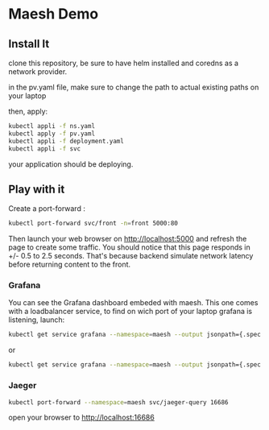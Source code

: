 # Maesh Demo

## Install It

clone this repository, be sure to have helm installed and coredns as a network provider.

in the pv.yaml file, make sure to change the path to actual existing paths on your laptop

then, apply:

```bash
kubectl appli -f ns.yaml
kubectl apply -f pv.yaml
kubectl appli -f deployment.yaml
kubectl appli -f svc
```

your application should be deploying.

## Play with it

Create a port-forward :

```bash
kubectl port-forward svc/front -n=front 5000:80
```

Then launch your web browser on <http://localhost:5000> and refresh the page to create some traffic. You should notice that this page responds in +/- 0.5 to 2.5 seconds. That's because backend simulate network latency before returning content to the front.

### Grafana

You can see the Grafana dashboard embeded with maesh. This one comes with a loadbalancer service, to find on wich port of your laptop grafana is listening, launch:

```bash
kubectl get service grafana --namespace=maesh --output jsonpath={.spec.ports[0].nodePort}
````

or

```bash
kubectl get service grafana --namespace=maesh --output jsonpath={.spec.ports} FIXME
````

### Jaeger

```bash
kubectl port-forward --namespace=maesh svc/jaeger-query 16686
```

open your browser to <http://localhost:16686>
